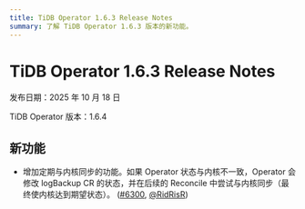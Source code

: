 ```yaml
---
title: TiDB Operator 1.6.3 Release Notes
summary: 了解 TiDB Operator 1.6.3 版本的新功能。
---
```


# TiDB Operator 1.6.3 Release Notes

发布日期：2025 年 10 月 18 日

TiDB Operator 版本：1.6.4

## 新功能

- 增加定期与内核同步的功能。如果 Operator 状态与内核不一致，Operator 会修改 logBackup CR 的状态，并在后续的 Reconcile 中尝试与内核同步（最终使内核达到期望状态）。 ([#6300](https://github.com/pingcap/tidb-operator/pull/6147), [@RidRisR](https://github.com/RidRisR))